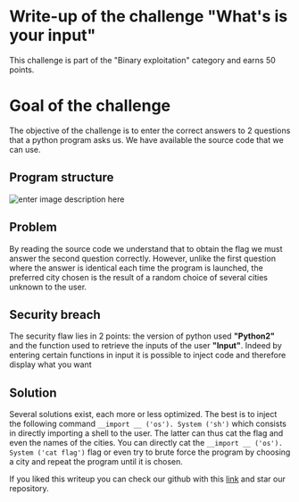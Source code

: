 # Write-up of the challenge "What's is your input"

This challenge is part of the "Binary exploitation" category and earns 50 points.

# Goal of the challenge

The objective of the challenge is to enter the correct answers to 2 questions that a python program asks us. We have available the source code that we can use.

## Program structure

![enter image description here](https://i.ibb.co/Y7p6fwq/english-input.png)
## Problem

By reading the source code we understand that to obtain the flag we must answer the second question correctly. However, unlike the first question where the answer is identical each time the program is launched, the preferred city chosen is the result of a random choice of several cities unknown to the user.

## Security breach

The security flaw lies in 2 points: the version of python used **"Python2"** and the function used to retrieve the inputs of the user **"Input"**. Indeed by entering certain functions in input it is possible to inject code and therefore display what you want

## Solution

Several solutions exist, each more or less optimized. The best is to inject the following command `__import __ ('os'). System ('sh')` which consists in directly importing a shell to the user. The latter can thus cat the flag and even the names of the cities. You can directly cat the `__import __ ('os'). System ('cat flag')` flag or even try to brute force the program by choosing a city and repeat the program until it is chosen.

If you liked this writeup you can check our github with this [link](https://github.com/PoCInnovation/ReblochonWriteups/tree/master/PicoCTF2021) and star our repository.
